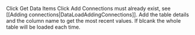 Click Get Data Items
Click Add
Connections must already exist, see [[Adding connections|DataLoadAddingConnections]].
Add the table details and the column name to get the most recent values.  If blcank the whole table will be loaded each time.